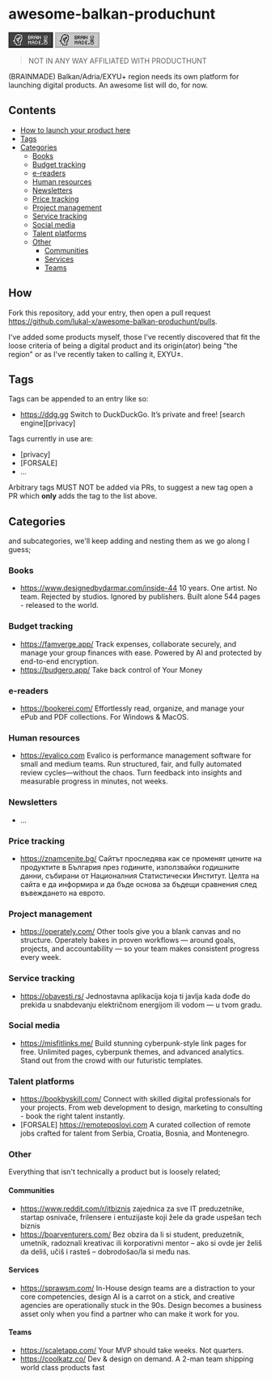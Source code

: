 # awesome-balkan-produchunt

![](88x31-dark.png)
![](88x31-light.png)

> NOT IN ANY WAY AFFILIATED WITH PRODUCTHUNT

(BRAINMADE) Balkan/Adria/EXYU+ region needs its own platform for launching digital products. An awesome list will do, for now. 

## Contents

- [How to launch your product here](#How)
- [Tags](#Tags)
- [Categories](#Categories)
  - [Books](#books)
  - [Budget tracking](#budget-tracking)
  - [e-readers](#e-readers)
  - [Human resources](#human-resources)
  - [Newsletters](#newsletters)
  - [Price tracking](#price-tracking)
  - [Project management](#project-management)
  - [Service tracking](#service-tracking)
  - [Social media](#social-media)
  - [Talent platforms](#talent-platforms)
  - [Other](#other)
    - [Communities](#communities)
    - [Services](#services)
    - [Teams](#teams)

## How

Fork this repository, add your entry, then open a pull request https://github.com/lukal-x/awesome-balkan-produchunt/pulls.

I've added some products myself, those I've recently discovered that fit the loose criteria of being a digital product and its origin(ator) being "the region" or as I've recently taken to calling it, EXYU±.

## Tags

Tags can be appended to an entry like so:

- https://ddg.gg Switch to DuckDuckGo. It’s private and free! [search engine][privacy]

Tags currently in use are:

- [privacy]
- [FORSALE]
- ...

Arbitrary tags MUST NOT be added via PRs, to suggest a new tag open a PR which **only** adds the tag to the list above.

## Categories

and subcategories, we'll keep adding and nesting them as we go along I guess;

### Books

- https://www.designedbydarmar.com/inside-44 10 years. One artist. No team. Rejected by studios. Ignored by publishers. Built alone 544 pages - released to the world.

### Budget tracking

- https://famverge.app/  Track expenses, collaborate securely, and manage your group finances with ease. Powered by AI and protected by end-to-end encryption.
- https://budgero.app/ Take back control of Your Money

### e-readers

- https://bookerei.com/  Effortlessly read, organize, and manage your ePub and PDF collections. For Windows & MacOS. 

### Human resources

- https://evalico.com Evalico is performance management software for small and medium teams. Run structured, fair, and fully automated review cycles—without the chaos. Turn feedback into insights and measurable progress in minutes, not weeks.

### Newsletters

- ...

### Price tracking

- https://znamcenite.bg/ Сайтът проследява как се променят цените на продуктите в България през годините, използвайки годишните данни, събирани от Националния Статистически Институт. Целта на сайта е да информира и да бъде основа за бъдещи сравнения след въвеждането на еврото.

### Project management

- https://operately.com/ Other tools give you a blank canvas and no structure. Operately bakes in proven workflows — around goals, projects, and accountability — so your team makes consistent progress every week. 

### Service tracking

- https://obavesti.rs/ Jednostavna aplikacija koja ti javlja kada dođe do prekida u snabdevanju električnom energijom ili vodom — u tvom gradu.

### Social media

- https://misfitlinks.me/ Build stunning cyberpunk-style link pages for free. Unlimited pages, cyberpunk themes, and advanced analytics. Stand out from the crowd with our futuristic templates.

### Talent platforms

- https://bookbyskill.com/ Connect with skilled digital professionals for your projects. From web development to design, marketing to consulting - book the right talent instantly.
- [FORSALE] https://remoteposlovi.com A curated collection of remote jobs crafted for talent from Serbia, Croatia, Bosnia, and Montenegro.

### Other

Everything that isn't technically a product but is loosely related;

#### Communities

- https://www.reddit.com/r/itbiznis zajednica za sve IT preduzetnike, startap osnivače, frilensere i entuzijaste koji žele da grade uspešan tech biznis
- https://boarventurers.com/ Bez obzira da li si student, preduzetnik, umetnik, radoznali kreativac ili korporativni mentor – ako si ovde jer želiš da deliš, učiš i rasteš – dobrodošao/la si među nas.

#### Services

- https://sprawsm.com/ In-House design teams are a distraction to your core competencies, design AI is a carrot on a stick, and creative agencies are operationally stuck in the 90s. Design becomes a business asset only when you find a partner who can make it work for you.

#### Teams

- https://scaletapp.com/ Your MVP should take weeks. Not quarters.
- https://coolkatz.co/ Dev & design on demand. A 2-man team shipping world class products fast
